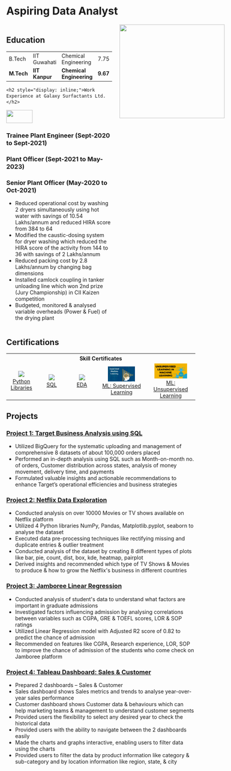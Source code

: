 # Aspiring Data Analyst

<div style="display: flex; justify-content: space-between; align-items: flex-start;">
  <div style="flex: 1;">
    <h2>Education</h2>
    <table>
      <tr>
        <td>B.Tech</td>
        <td>IIT Guwahati</td>
        <td>Chemical Engineering</td>
        <td>7.75</td>
      </tr>
      <tr>
        <td><strong>M.Tech</strong></td>
        <td><strong>IIT Kanpur</strong></td>
        <td><strong>Chemical Engineering</strong></td>
        <td><strong>9.67</strong></td>
      </tr>
    </table>

    <h2 style="display: inline;">Work Experience at Galaxy Surfactants Ltd.</h2>
<a href="https://www.galaxysurfactants.com/">
  <img src="https://github.com/azbaloda/Arzoo_portfolio/assets/161424775/02b9a910-7714-477b-8f72-683203dcc678" width="70" height="35" style="vertical-align: middle;" />
</a>
    <h3>Trainee Plant Engineer (Sept-2020 to Sept-2021)</h3>
    <h3>Plant Officer (Sept-2021 to May-2023)</h3>
    <h3>Senior Plant Officer (May-2020 to Oct-2021)</h3>
    <ul>
      <li>Reduced operational cost by washing 2 dryers simultaneously using hot water with savings of 10.54 Lakhs/annum and reduced HIRA score from 384 to 64</li>
      <li>Modified the caustic-dosing system for dryer washing which reduced the HIRA score of the activity from 144 to 36 with savings of 2 Lakhs/annum</li>
      <li>Reduced packing cost by 2.8 Lakhs/annum by changing bag dimensions</li>
      <li>Installed camlock coupling in tanker unloading line which won 2nd prize (Jury Championship) in CII Kaizen competition</li>
      <li>Budgeted, monitored & analysed variable overheads (Power & Fuel) of the drying plant</li>
    </ul>
  </div>
  <div style="flex: 0 0 280px; margin-left: 20px;">
    <img src="https://github.com/user-attachments/assets/c446257e-5eac-483f-b001-e15da7ddefaa" width="280" height="250" />
  </div>
</div>

## Certifications

<table width="100%">
  <tr>
    <th colspan="5" align="center">Skill Certificates</th>
  </tr>
  <tr>
    <td width="16%" align="center">
      <a href="https://moonshot.scaler.com/s/sl/S5H5tOyZM3">
        <img src="https://cdn.jsdelivr.net/gh/devicons/devicon/icons/python/python-original.svg" height="40" />
      </a>
      <br>
      <a href="https://moonshot.scaler.com/s/sl/S5H5tOyZM3">Python Libraries</a>
    </td>
    <td width="16%" align="center">
      <a href="https://moonshot.scaler.com/s/sl/UbvSt91s1H">
        <img src="https://github.com/azbaloda/Arzoo_portfolio/assets/161424775/e0eea195-6b5c-4fc8-93dc-503d33e9b07a" height="40" />
      </a>
      <br>
      <a href="https://moonshot.scaler.com/s/sl/UbvSt91s1H">SQL</a>
    </td>
    <td width="16%" align="center">
      <a href="https://moonshot.scaler.com/s/sl/2KNZRl4RqV">
        <img src="https://github.com/azbaloda/Arzoo_portfolio/assets/161424775/abc23f76-7593-4b95-8e70-a3b5eaf9d654" height="40" />
      </a>
      <br>
      <a href="https://moonshot.scaler.com/s/sl/2KNZRl4RqV">EDA</a>
    </td>
    <td width="26%" align="center">
      <a href="https://moonshot.scaler.com/s/li/YourLinkHere">
        <img src="https://github.com/azbaloda/azbaloda/blob/main/Supervised-Machine-Learning_2.jpeg?raw=true" height="40" />
      </a>
      <br>
      <a href="https://moonshot.scaler.com/s/li/YourLinkHere">ML: Supervised Learning</a>
    </td>
    <td width="26%" align="center">
      <a href="https://moonshot.scaler.com/s/li/RigosLjVUB">
        <img src="https://github.com/azbaloda/azbaloda/blob/main/Unsupervised-Machine-Learning_1.jpg?raw=true" height="40" />
      </a>
      <br>
      <a href="https://moonshot.scaler.com/s/li/RigosLjVUB">ML: Unsupervised Learning</a>
    </td>
  </tr>
</table>

## Projects

### [ Project 1: Target Business Analysis using SQL](https://github.com/azbaloda/SQL_Target_Analysis)

-	Utilized BigQuery for the systematic uploading and management of comprehensive 8 datasets of about 100,000 orders placed
-	Performed an in-depth analysis using SQL such as Month-on-month no. of orders, Customer distribution across states, analysis of money movement, delivery time, and payments
- Formulated valuable insights and actionable recommendations to enhance Target’s operational efficiencies and business strategies

### [ Project 2: Netflix Data Exploration](https://github.com/azbaloda/Netflix-Data-Exploration-and-Visualisation)

- Conducted analysis on over 10000 Movies or TV shows available on Netflix platform
- Utilized 4 Python libraries NumPy, Pandas, Matplotlib.pyplot, seaborn to analyse the dataset
- Executed data pre-processing techniques like rectifying missing and duplicate entries & outlier treatment
- Conducted analysis of the dataset by creating 8 different types of plots like bar, pie, count, dist, box, kde, heatmap, pairplot
- Derived insights and recommended which type of TV Shows & Movies to produce & how to grow the Netflix's business in different countries

### [ Project 3: Jamboree Linear Regression](https://github.com/azbaloda/Jamboree-Education---Linear-Regression)

- Conducted analysis of student's data to understand what factors are important in graduate admissions
- Investigated factors influencing admission by analysing correlations between variables such as CGPA, GRE & TOEFL scores, LOR & SOP ratings
- Utilized Linear Regression model with Adjusted R2 score of 0.82 to predict the chance of admission
- Recommended on features like CGPA, Research experience, LOR, SOP to improve the chance of admission of the students who come check on Jamboree platform

### [Project 4: Tableau Dashboard: Sales & Customer](https://public.tableau.com/app/profile/arzoo.baloda/viz/SalesCustomerDashboards_17120333759470/SalesDashboard?publish=yes)

- Prepared 2 dashboards – Sales & Customer
- Sales dashboard shows Sales metrics and trends to analyse year-over-year sales performance
- Customer dashboard shows Customer data & behaviours which can help marketing teams & management to understand customer segments
- Provided users the flexibility to select any desired year to check the historical data
- Provided users with the ability to navigate between the 2 dashboards easily
- Made the charts and graphs interactive, enabling users to filter data using the charts
- Provided users to filter the data by product information like category & sub-category and by location information like region, state, & city
